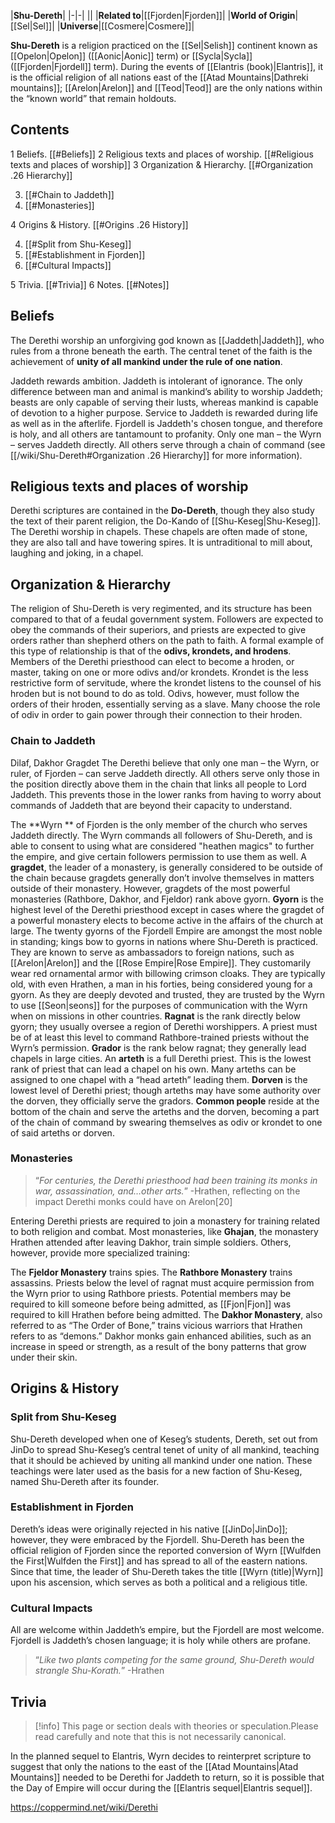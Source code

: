 |**Shu-Dereth**|
|-|-|
||
|**Related to**|[[Fjorden\|Fjorden]]|
|**World of Origin**|[[Sel\|Sel]]|
|**Universe**|[[Cosmere\|Cosmere]]|

**Shu-Dereth** is a religion practiced on the [[Sel\|Selish]] continent known as [[Opelon\|Opelon]] ([[Aonic\|Aonic]] term) or [[Sycla\|Sycla]] ([[Fjorden\|Fjordell]] term). During the events of [[Elantris (book)\|Elantris]], it is the official religion of all nations east of the [[Atad Mountains\|Dathreki mountains]]; [[Arelon\|Arelon]] and [[Teod\|Teod]] are the only nations within the “known world” that remain holdouts. 

## Contents

1 Beliefs. [[#Beliefs]] 
2 Religious texts and places of worship. [[#Religious texts and places of worship]] 
3 Organization & Hierarchy. [[#Organization .26 Hierarchy]] 

3. [[#Chain to Jaddeth]] 
3. [[#Monasteries]] 


4 Origins & History. [[#Origins .26 History]] 

4. [[#Split from Shu-Keseg]] 
4. [[#Establishment in Fjorden]] 
4. [[#Cultural Impacts]] 


5 Trivia. [[#Trivia]] 
6 Notes. [[#Notes]] 


## Beliefs
The Derethi worship an unforgiving god known as [[Jaddeth\|Jaddeth]], who rules from a throne beneath the earth. The central tenet of the faith is the achievement of **unity of all mankind under the rule of one nation**.






Jaddeth rewards ambition.
Jaddeth is intolerant of ignorance.
The only difference between man and animal is mankind’s ability to worship Jaddeth; beasts are only capable of serving their lusts, whereas mankind is capable of devotion to a higher purpose.
Service to Jaddeth is rewarded during life as well as in the afterlife.
Fjordell is Jaddeth's chosen tongue, and therefore is holy, and all others are tantamount to profanity.
Only one man – the Wyrn – serves Jaddeth directly. All others serve through a chain of command (see [[/wiki/Shu-Dereth#Organization .26 Hierarchy]] for more information).
## Religious texts and places of worship
Derethi scriptures are contained in the **Do-Dereth**, though they also study the text of their parent religion, the Do-Kando of [[Shu-Keseg\|Shu-Keseg]].
The Derethi worship in chapels. These chapels are often made of stone, they are also tall and have towering spires. It is untraditional to mill about, laughing and joking, in a chapel.

## Organization & Hierarchy
The religion of Shu-Dereth is very regimented, and its structure has been compared to that of a feudal government system. Followers are expected to obey the commands of their superiors, and priests are expected to give orders rather than shepherd others on the path to faith.
A formal example of this type of relationship is that of the **odivs, krondets, and hrodens**. Members of the Derethi priesthood can elect to become a hroden, or master, taking on one or more odivs and/or krondets. Krondet is the less restrictive form of servitude, where the krondet listens to the counsel of his hroden but is not bound to do as told. Odivs, however, must follow the orders of their hroden, essentially serving as a slave. Many choose the role of odiv in order to gain power through their connection to their hroden.

### Chain to Jaddeth
  Dilaf, Dakhor Gragdet
The Derethi believe that only one man – the Wyrn, or ruler, of Fjorden – can serve Jaddeth directly. All others serve only those in the position directly above them in the chain that links all people to Lord Jaddeth. This prevents those in the lower ranks from having to worry about commands of Jaddeth that are beyond their capacity to understand.

The **Wyrn ** of Fjorden is the only member of the church who serves Jaddeth directly. The Wyrn commands all followers of Shu-Dereth, and is able to consent to using what are considered "heathen magics" to further the empire, and give certain followers permission to use them as well.
A **gragdet**, the leader of a monastery, is generally considered to be outside of the chain because gragdets generally don’t involve themselves in matters outside of their monastery. However, gragdets of the most powerful monasteries (Rathbore, Dakhor, and Fjeldor) rank above gyorn.
**Gyorn** is the highest level of the Derethi priesthood except in cases where the gragdet of a powerful monastery elects to become active in the affairs of the church at large. The twenty gyorns of the Fjordell Empire are amongst the most noble in standing; kings bow to gyorns in nations where Shu-Dereth is practiced. They are known to serve as ambassadors to foreign nations, such as [[Arelon\|Arelon]] and the [[Rose Empire\|Rose Empire]]. They customarily wear red ornamental armor with billowing crimson cloaks. They are typically old, with even Hrathen, a man in his forties, being considered young for a gyorn. As they are deeply devoted and trusted, they are trusted by the Wyrn to use [[Seon\|seons]] for the purposes of communication with the Wyrn when on missions in other countries.
**Ragnat** is the rank directly below gyorn; they usually oversee a region of Derethi worshippers. A priest must be of at least this level to command Rathbore-trained priests without the Wyrn’s permission.
**Grador** is the rank below ragnat; they generally lead chapels in large cities.
An **arteth** is a full Derethi priest. This is the lowest rank of priest that can lead a chapel on his own. Many arteths can be assigned to one chapel with a “head arteth” leading them.
**Dorven** is the lowest level of Derethi priest; though arteths may have some authority over the dorven, they officially serve the gradors.
**Common people** reside at the bottom of the chain and serve the arteths and the dorven, becoming a part of the chain of command by swearing themselves as odiv or krondet to one of said arteths or dorven.
### Monasteries
>“*For centuries, the Derethi priesthood had been training its monks in war, assassination, and…other arts.*”
\-Hrathen, reflecting on the impact Derethi monks could have on Arelon[20]


Entering Derethi priests are required to join a monastery for training related to both religion and combat. Most monasteries, like **Ghajan**, the monastery Hrathen attended after leaving Dakhor, train simple soldiers. Others, however, provide more specialized training:

The **Fjeldor Monastery** trains spies.
The **Rathbore Monastery** trains assassins. 
Priests below the level of ragnat must acquire permission from the Wyrn prior to using Rathbore priests.
Potential members may be required to kill someone before being admitted, as [[Fjon\|Fjon]] was required to kill Hrathen before being admitted.
The **Dakhor Monastery**, also referred to as “The Order of Bone,” trains vicious warriors that Hrathen refers to as “demons.” Dakhor monks gain enhanced abilities, such as an increase in speed or strength, as a result of the bony patterns that grow under their skin.

## Origins & History
### Split from Shu-Keseg
Shu-Dereth developed when one of Keseg’s students, Dereth, set out from JinDo to spread Shu-Keseg’s central tenet of unity of all mankind, teaching that it should be achieved by uniting all mankind under one nation. These teachings were later used as the basis for a new faction of Shu-Keseg, named Shu-Dereth after its founder.

### Establishment in Fjorden
Dereth’s ideas were originally rejected in his native [[JinDo\|JinDo]]; however, they were embraced by the Fjordell. Shu-Dereth has been the official religion of Fjorden since the reported conversion of Wyrn [[Wulfden the First\|Wulfden the First]] and has spread to all of the eastern nations. Since that time, the leader of Shu-Dereth takes the title [[Wyrn (title)\|Wyrn]] upon his ascension, which serves as both a political and a religious title.

### Cultural Impacts

All are welcome within Jaddeth’s empire, but the Fjordell are most welcome.
Fjordell is Jaddeth’s chosen language; it is holy while others are profane.
>“*Like two plants competing for the same ground, Shu-Dereth would strangle Shu-Korath.*”
\-Hrathen



## Trivia
> [!info] This page or section deals with theories or speculation.Please read carefully and note that this is not necessarily canonical.

In the planned sequel to Elantris, Wyrn decides to reinterpret scripture to suggest that only the nations to the east of the [[Atad Mountains\|Atad Mountains]] needed to be Derethi for Jaddeth to return, so it is possible that the Day of Empire will occur during the [[Elantris sequel\|Elantris sequel]].


https://coppermind.net/wiki/Derethi